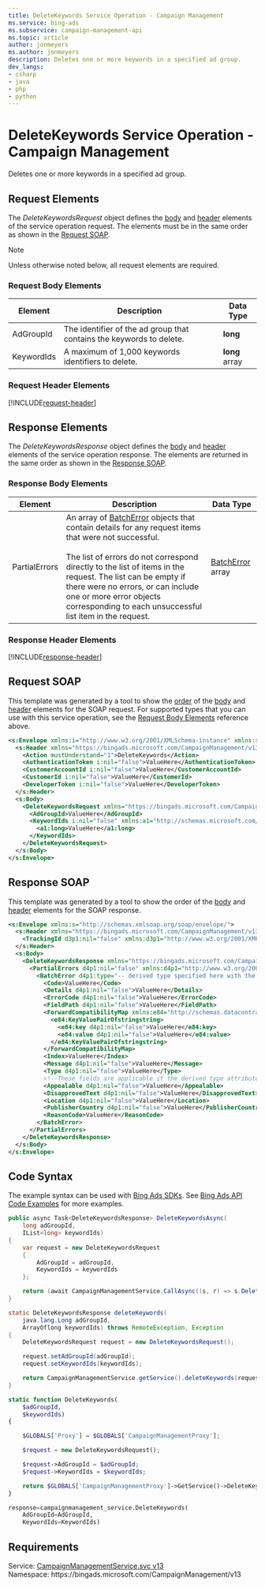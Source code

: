 ```yaml
---
title: DeleteKeywords Service Operation - Campaign Management
ms.service: bing-ads
ms.subservice: campaign-management-api
ms.topic: article
author: jonmeyers
ms.author: jonmeyers
description: Deletes one or more keywords in a specified ad group.
dev_langs: 
- csharp
- java
- php
- python
---
```

# DeleteKeywords Service Operation - Campaign Management
Deletes one or more keywords in a specified ad group.

## <a name="request"></a>Request Elements
The *DeleteKeywordsRequest* object defines the [body](#request-body) and [header](#request-header) elements of the service operation request. The elements must be in the same order as shown in the [Request SOAP](#request-soap). 

> [!NOTE]
> Unless otherwise noted below, all request elements are required.

### <a name="request-body"></a>Request Body Elements

|Element|Description|Data Type|
|-----------|---------------|-------------|
|<a name="adgroupid"></a>AdGroupId|The identifier of the ad group that contains the keywords to delete.|**long**|
|<a name="keywordids"></a>KeywordIds|A maximum of 1,000 keywords identifiers to delete.|**long** array|

### <a name="request-header"></a>Request Header Elements
[!INCLUDE[request-header](./includes/request-header.md)]

## <a name="response"></a>Response Elements
The *DeleteKeywordsResponse* object defines the [body](#response-body) and [header](#response-header) elements of the service operation response. The elements are returned in the same order as shown in the [Response SOAP](#response-soap).

### <a name="response-body"></a>Response Body Elements

|Element|Description|Data Type|
|-----------|---------------|-------------|
|<a name="partialerrors"></a>PartialErrors|An array of [BatchError](batcherror.md) objects that contain details for any request items that were not successful.<br/><br/>The list of errors do not correspond directly to the list of items in the request. The list can be empty if there were no errors, or can include one or more error objects corresponding to each unsuccessful list item in the request.|[BatchError](batcherror.md) array|

### <a name="response-header"></a>Response Header Elements
[!INCLUDE[response-header](./includes/response-header.md)]

## <a name="request-soap"></a>Request SOAP
This template was generated by a tool to show the [order](../guides/services-protocol.md#element-order) of the [body](#request-body) and [header](#request-header) elements for the SOAP request. For supported types that you can use with this service operation, see the [Request Body Elements](#request-body) reference above.

```xml
<s:Envelope xmlns:i="http://www.w3.org/2001/XMLSchema-instance" xmlns:s="http://schemas.xmlsoap.org/soap/envelope/">
  <s:Header xmlns="https://bingads.microsoft.com/CampaignManagement/v13">
    <Action mustUnderstand="1">DeleteKeywords</Action>
    <AuthenticationToken i:nil="false">ValueHere</AuthenticationToken>
    <CustomerAccountId i:nil="false">ValueHere</CustomerAccountId>
    <CustomerId i:nil="false">ValueHere</CustomerId>
    <DeveloperToken i:nil="false">ValueHere</DeveloperToken>
  </s:Header>
  <s:Body>
    <DeleteKeywordsRequest xmlns="https://bingads.microsoft.com/CampaignManagement/v13">
      <AdGroupId>ValueHere</AdGroupId>
      <KeywordIds i:nil="false" xmlns:a1="http://schemas.microsoft.com/2003/10/Serialization/Arrays">
        <a1:long>ValueHere</a1:long>
      </KeywordIds>
    </DeleteKeywordsRequest>
  </s:Body>
</s:Envelope>
```

## <a name="response-soap"></a>Response SOAP
This template was generated by a tool to show the order of the [body](#response-body) and [header](#response-header) elements for the SOAP response.

```xml
<s:Envelope xmlns:s="http://schemas.xmlsoap.org/soap/envelope/">
  <s:Header xmlns="https://bingads.microsoft.com/CampaignManagement/v13">
    <TrackingId d3p1:nil="false" xmlns:d3p1="http://www.w3.org/2001/XMLSchema-instance">ValueHere</TrackingId>
  </s:Header>
  <s:Body>
    <DeleteKeywordsResponse xmlns="https://bingads.microsoft.com/CampaignManagement/v13">
      <PartialErrors d4p1:nil="false" xmlns:d4p1="http://www.w3.org/2001/XMLSchema-instance">
        <BatchError d4p1:type="-- derived type specified here with the appropriate prefix --">
          <Code>ValueHere</Code>
          <Details d4p1:nil="false">ValueHere</Details>
          <ErrorCode d4p1:nil="false">ValueHere</ErrorCode>
          <FieldPath d4p1:nil="false">ValueHere</FieldPath>
          <ForwardCompatibilityMap xmlns:e84="http://schemas.datacontract.org/2004/07/System.Collections.Generic" d4p1:nil="false">
            <e84:KeyValuePairOfstringstring>
              <e84:key d4p1:nil="false">ValueHere</e84:key>
              <e84:value d4p1:nil="false">ValueHere</e84:value>
            </e84:KeyValuePairOfstringstring>
          </ForwardCompatibilityMap>
          <Index>ValueHere</Index>
          <Message d4p1:nil="false">ValueHere</Message>
          <Type d4p1:nil="false">ValueHere</Type>
          <!--These fields are applicable if the derived type attribute is set to EditorialError-->
          <Appealable d4p1:nil="false">ValueHere</Appealable>
          <DisapprovedText d4p1:nil="false">ValueHere</DisapprovedText>
          <Location d4p1:nil="false">ValueHere</Location>
          <PublisherCountry d4p1:nil="false">ValueHere</PublisherCountry>
          <ReasonCode>ValueHere</ReasonCode>
        </BatchError>
      </PartialErrors>
    </DeleteKeywordsResponse>
  </s:Body>
</s:Envelope>
```

## <a name="example"></a>Code Syntax
The example syntax can be used with [Bing Ads SDKs](../guides/client-libraries.md). See [Bing Ads API Code Examples](../guides/code-examples.md) for more examples.
```csharp
public async Task<DeleteKeywordsResponse> DeleteKeywordsAsync(
	long adGroupId,
	IList<long> keywordIds)
{
	var request = new DeleteKeywordsRequest
	{
		AdGroupId = adGroupId,
		KeywordIds = keywordIds
	};

	return (await CampaignManagementService.CallAsync((s, r) => s.DeleteKeywordsAsync(r), request));
}
```
```java
static DeleteKeywordsResponse deleteKeywords(
	java.lang.Long adGroupId,
	ArrayOflong keywordIds) throws RemoteException, Exception
{
	DeleteKeywordsRequest request = new DeleteKeywordsRequest();

	request.setAdGroupId(adGroupId);
	request.setKeywordIds(keywordIds);

	return CampaignManagementService.getService().deleteKeywords(request);
}
```
```php
static function DeleteKeywords(
	$adGroupId,
	$keywordIds)
{

	$GLOBALS['Proxy'] = $GLOBALS['CampaignManagementProxy'];

	$request = new DeleteKeywordsRequest();

	$request->AdGroupId = $adGroupId;
	$request->KeywordIds = $keywordIds;

	return $GLOBALS['CampaignManagementProxy']->GetService()->DeleteKeywords($request);
}
```
```python
response=campaignmanagement_service.DeleteKeywords(
	AdGroupId=AdGroupId,
	KeywordIds=KeywordIds)
```

## Requirements
Service: [CampaignManagementService.svc v13](https://campaign.api.bingads.microsoft.com/Api/Advertiser/CampaignManagement/v13/CampaignManagementService.svc)  
Namespace: https\://bingads.microsoft.com/CampaignManagement/v13  

